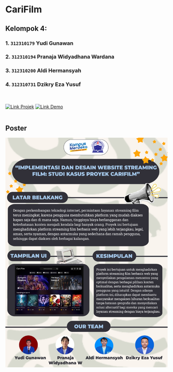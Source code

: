 # CariFilm
## Kelompok 4:
### 1. `312310179` Yudi Gunawan
### 2. `312310194` Pranaja Widyadhana Wardana
### 3. `312310200` Aldi Hermansyah
### 4. `312310731` Dzikry Eza Yusuf
<br><br>
[![Link Projek](https://img.shields.io/badge/Link_Projek-09F?style=for-the-badge&logo=ko-fi&logoColor=white)](https://miya3333.github.io/Kelompok4_CariFilm/)
[![Link Demo](https://img.shields.io/badge/Link_Demo-000?style=for-the-badge&logo=ko-fi&logoColor=white)](https://drive.google.com/drive/folders/1GgIbAMTNGfE5fkngoGUJzZZIYT7x2RGt?usp=sharing)
<br><br>
## Poster
<img src="file/Poster CariFilm.png" alt="poster kelompok 4">
<br><br>
